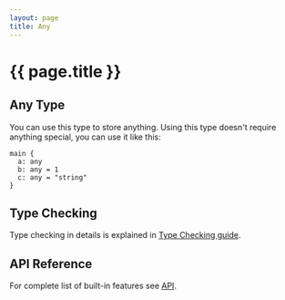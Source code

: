 ```yaml
---
layout: page
title: Any
---
```


# {{ page.title }}

## Any Type
You can use this type to store anything. Using this type doesn't require
anything special, you can use it like this:

```the
main {
  a: any
  b: any = 1
  c: any = "string"
}
```

## Type Checking
Type checking in details is explained in
[Type Checking guide](/guides/type-checking.html).

## API Reference
For complete list of built-in features see [API](/api/any.html).
